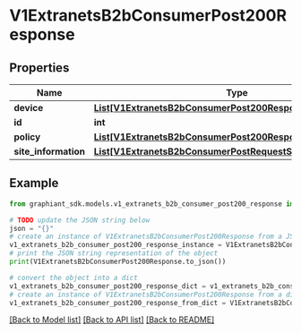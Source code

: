 # V1ExtranetsB2bConsumerPost200Response


## Properties

Name | Type | Description | Notes
------------ | ------------- | ------------- | -------------
**device** | [**List[V1ExtranetsB2bConsumerPost200ResponseDeviceInner]**](V1ExtranetsB2bConsumerPost200ResponseDeviceInner.md) |  | [optional] 
**id** | **int** |  | [optional] 
**policy** | [**List[V1ExtranetsB2bConsumerPost200ResponsePolicyInner]**](V1ExtranetsB2bConsumerPost200ResponsePolicyInner.md) |  | [optional] 
**site_information** | [**List[V1ExtranetsB2bConsumerPostRequestSiteInformationInner]**](V1ExtranetsB2bConsumerPostRequestSiteInformationInner.md) |  | [optional] 

## Example

```python
from graphiant_sdk.models.v1_extranets_b2b_consumer_post200_response import V1ExtranetsB2bConsumerPost200Response

# TODO update the JSON string below
json = "{}"
# create an instance of V1ExtranetsB2bConsumerPost200Response from a JSON string
v1_extranets_b2b_consumer_post200_response_instance = V1ExtranetsB2bConsumerPost200Response.from_json(json)
# print the JSON string representation of the object
print(V1ExtranetsB2bConsumerPost200Response.to_json())

# convert the object into a dict
v1_extranets_b2b_consumer_post200_response_dict = v1_extranets_b2b_consumer_post200_response_instance.to_dict()
# create an instance of V1ExtranetsB2bConsumerPost200Response from a dict
v1_extranets_b2b_consumer_post200_response_from_dict = V1ExtranetsB2bConsumerPost200Response.from_dict(v1_extranets_b2b_consumer_post200_response_dict)
```
[[Back to Model list]](../README.md#documentation-for-models) [[Back to API list]](../README.md#documentation-for-api-endpoints) [[Back to README]](../README.md)


